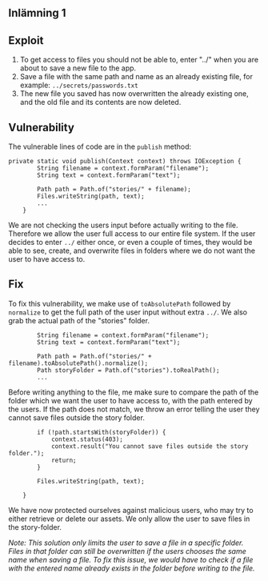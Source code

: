 ## Inlämning 1

## Exploit

1. To get access to files you should not be able to, enter "../" when you are about to save a new file to the app.
2. Save a file with the same path and name as an already existing file, for example: `../secrets/passwords.txt`
3. The new file you saved has now overwritten the already existing one, and the old file and its contents are now deleted.

## Vulnerability

The vulnerable lines of code are in the `publish` method:
```
private static void publish(Context context) throws IOException {
        String filename = context.formParam("filename");
        String text = context.formParam("text");

        Path path = Path.of("stories/" + filename);
        Files.writeString(path, text);   
        ...
    }
```
We are not checking the users input before actually writing to the file. Therefore we allow the user full access to our entire file system. If the user decides to enter `../` either once, or even a couple of times, they would be able to see, create, and overwrite files in folders where we do not want the user to have access to.

## Fix

To fix this vulnerability, we make use of `toAbsolutePath` followed by `normalize` to get the full path of the user input without extra `../`. We also grab the actual path of the "stories" folder.
```
        String filename = context.formParam("filename");
        String text = context.formParam("text");

        Path path = Path.of("stories/" + filename).toAbsolutePath().normalize();
        Path storyFolder = Path.of("stories").toRealPath();   
        ...
```
Before writing anything to the file, me make sure to compare the path of the folder which we want the user to have access to, with the path entered by the users. If the path does not match, we throw an error telling the user they cannot save files outside the story folder.
```
        if (!path.startsWith(storyFolder)) {
            context.status(403);
            context.result("You cannot save files outside the story folder.");
            return;
        }

        Files.writeString(path, text);

    }
```
We have now protected ourselves against malicious users, who may try to either retrieve or delete our assets. We only allow the user to save files in the story-folder.  

*Note: This solution only limits the user to save a file in a specific folder. Files in that folder can still be overwritten if the users chooses the same name when saving a file. To fix this issue, we would have to check if a file with the entered name already exists in the folder before writing to the file.* 
